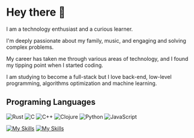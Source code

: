 # Hey there 🤚

I am a technology enthusiast and a curious learner.

I'm deeply passionate about my family, music, and engaging and solving complex problems.

My career has taken me through various areas of technology, and I found my tipping point when I started coding.

I am studying to become a full-stack but I love back-end, low-level programming, algorithms optimization and machine learning.

## Programing Languages

![Rust](https://img.shields.io/badge/-Rust-white?logo=rust&logoColor=black) ![C](https://img.shields.io/badge/-C-blue?logo=c&logoColor=white) ![C++](https://img.shields.io/badge/-C++-00599C?logo=cplusplus&logoColor=white) ![Clojure](https://img.shields.io/badge/-Clojure-purple?logo=clojure&logoColor=white) ![Python](https://img.shields.io/badge/-Python-darkgreen?logo=python&logoColor=white) ![JavaScript](https://img.shields.io/badge/-JavaScript-yellow?logo=javascript&logoColor=white) 

[![My Skills](https://skillicons.dev/icons?i=rust,c,cpp,clojure,py)](https://skillicons.dev)
[![My Skills](https://skillicons.dev/icons?i=rust,js,js,nextjs)](https://skillicons.dev)


